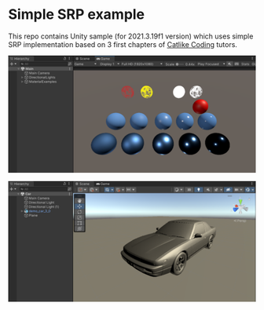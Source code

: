 # Simple SRP example

This repo contains Unity sample (for 2021.3.19f1 version) which uses simple SRP implementation based on 3 first chapters of [Catlike Coding](https://catlikecoding.com/unity/tutorials/custom-srp/) tutors.

![MaterialExamples](ExampleImages/main_scene.png "Material Examples")

![CarScene](ExampleImages/car_scene.png "Car Scene")